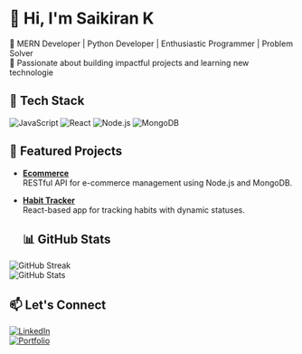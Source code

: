 # 👋 Hi, I'm Saikiran K
🔭 MERN Developer | Python Developer | Enthusiastic Programmer | Problem Solver  
🌟 Passionate about building impactful projects and learning new technologie

## 🚀 Tech Stack  
![JavaScript](https://img.shields.io/badge/-JavaScript-F7DF1E?style=flat&logo=javascript&logoColor=black) ![React](https://img.shields.io/badge/-React-61DAFB?style=flat&logo=react&logoColor=white) ![Node.js](https://img.shields.io/badge/-Node.js-339933?style=flat&logo=node.js&logoColor=white) ![MongoDB](https://img.shields.io/badge/-MongoDB-47A248?style=flat&logo=mongodb&logoColor=white)  

## 📂 Featured Projects  
- **[Ecommerce](https://github.com/username/Ecommerce)**  
  RESTful API for e-commerce management using Node.js and MongoDB.  

- **[Habit Tracker](https://github.com/username/HabitTracker)**  
  React-based app for tracking habits with dynamic statuses.

  ## 📊 GitHub Stats  
![GitHub Streak](https://github-readme-streak-stats.herokuapp.com/?user=Saikiran-k-dev&theme=radical)  
![GitHub Stats](https://github-readme-stats.vercel.app/api?username=Saikiran-k-dev&show_icons=true&theme=radical)  

## 📫 Let's Connect  
[![LinkedIn](https://img.shields.io/badge/-LinkedIn-blue?style=flat&logo=Linkedin&logoColor=white)](https://linkedin.com/in/yourprofile)  
[![Portfolio](https://img.shields.io/badge/-Portfolio-black?style=flat&logo=google-chrome&logoColor=white)](https://yourportfolio.com)  
